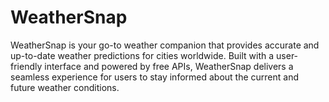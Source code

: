 # WeatherSnap
 WeatherSnap is your go-to weather companion that provides accurate and up-to-date weather predictions for cities worldwide. Built with a user-friendly interface and powered by free APIs, WeatherSnap delivers a seamless experience for users to stay informed about the current and future weather conditions.
